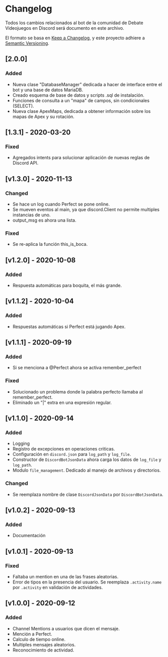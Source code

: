 # Changelog
Todos los cambios relacionados al bot de la comunidad de Debate Videojuegos en Discord será documento en este archivo.

El formato se basa en [Keep a Changelog](https://keepachangelog.com/en/1.0.0/), y este proyecto adhiere a [Semantic Versioning](https://semver.org/spec/v2.0.0.html).

## [2.0.0]
### Added
* Nueva clase "DatabaseManager" dedicada a hacer de interface entre el bot y una base de datos MariaDB.
* Creado esquema de base de datos y scripts .sql de instalación.
* Funciones de consulta a un "mapa" de campos, sin condicionales (SELECT).
* Nueva clase ApexMaps, dedicada a obtener información sobre los mapas de Apex y su rotación.

## [1.3.1] - 2020-03-20
### Fixed
* Agregados intents para solucionar aplicación de nuevas reglas de Discord API.

## [v1.3.0] - 2020-11-13
### Changed
* Se hace un log cuando Perfect se pone online.
* Se mueven eventos al main, ya que discord.Client no permite multiples instancias de uno.
* output_msg es ahora una lista.

### Fixed
* Se re-aplica la función this_is_boca.

## [v1.2.0] - 2020-10-08
### Added
* Respuesta automáticas para boquita, el más grande.

## [v1.1.2] - 2020-10-04
### Added
* Respuestas automáticas si Perfect está jugando Apex.

## [v1.1.1] - 2020-09-19
### Added
* Si se menciona a @Perfect ahora se activa remember_perfect

### Fixed
* Solucionado un problema donde la palabra perfecto llamaba al remember_perfect.
* Eliminado un "|" extra en una expresión regular.

## [v1.1.0] - 2020-09-14
### Added
* Logging
* Registro de excepciones en operaciones criticas.
* Configuración en `discord.json` para `log_path` y `log_file`.
* Constructor de `DiscordBotJsonData` ahora carga los datos de `log_file` y `log_path`.
* Modulo `file_management`. Dedicado al manejo de archivos y directorios.

### Changed
* Se reemplaza nombre de clase `DiscordJsonData` por `DiscordBotJsonData`. 

## [v1.0.2] - 2020-09-13
### Added
* Documentación

## [v1.0.1] - 2020-09-13
### Fixed
* Faltaba un mention en una de las frases aleatorias.
* Error de tipos en la presencia del usuario. Se reemplaza `.activity.name` por `.activity` en validación de actividades.

## [v1.0.0] - 2020-09-12
### Added
* Channel Mentions a usuarios que dicen el mensaje.
* Mención a Perfect.
* Calculo de tiempo online.
* Multiples mensajes aleatorios.
* Reconocimiento de actividad.
